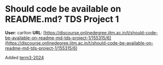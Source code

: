 # Should code be available on README.md? TDS Project 1

**User**: carlton
**URL**: [https://discourse.onlinedegree.iitm.ac.in/t/should-code-be-available-on-readme-md-tds-project-1/155315/6](https://discourse.onlinedegree.iitm.ac.in/t/should-code-be-available-on-readme-md-tds-project-1/155315/6)

Added [term3-2024](/tag/term3-2024)
